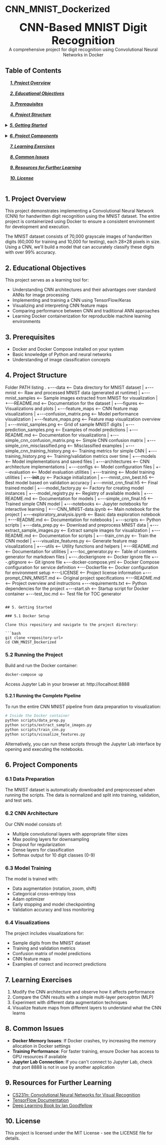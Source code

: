# CNN_MNIST_Dockerized

<div style="font-size:2.5em; font-weight:bold; text-align:center; margin-top:20px;">CNN-Based MNIST Digit Recognition</div>

<div style="text-align:center; margin-bottom:30px;">A comprehensive project for digit recognition using Convolutional Neural Networks in Docker</div>

## Table of Contents 
<div>
  &nbsp;&nbsp;&nbsp;&nbsp;<a href="#1-project-overview"><i><b>1. Project Overview</b></i></a>
</div>
&nbsp;

<div>
  &nbsp;&nbsp;&nbsp;&nbsp;<a href="#2-educational-objectives"><i><b>2. Educational Objectives</b></i></a>
</div>
&nbsp;

<div>
  &nbsp;&nbsp;&nbsp;&nbsp;<a href="#3-prerequisites"><i><b>3. Prerequisites</b></i></a>
</div>
&nbsp;

<div>
  &nbsp;&nbsp;&nbsp;&nbsp;<a href="#4-project-structure"><i><b>4. Project Structure</b></i></a>
</div>
&nbsp;

<details>
  <summary><a href="#5-getting-started"><i><b>5. Getting Started</b></i></a></summary>
  <div>
    &nbsp;&nbsp;&nbsp;&nbsp;&nbsp;&nbsp;&nbsp;&nbsp;&nbsp;&nbsp;<a href="#51-docker-setup">5.1. Docker Setup</a><br>
    &nbsp;&nbsp;&nbsp;&nbsp;&nbsp;&nbsp;&nbsp;&nbsp;&nbsp;&nbsp;<a href="#52-running-the-project">5.2. Running the Project</a><br>
  </div>
</details>
&nbsp;

<details>
  <summary><a href="#6-project-components"><i><b>6. Project Components</b></i></a></summary>
  <div>
    &nbsp;&nbsp;&nbsp;&nbsp;&nbsp;&nbsp;&nbsp;&nbsp;&nbsp;&nbsp;<a href="#61-data-preparation">6.1. Data Preparation</a><br>
    &nbsp;&nbsp;&nbsp;&nbsp;&nbsp;&nbsp;&nbsp;&nbsp;&nbsp;&nbsp;<a href="#62-cnn-architecture">6.2. CNN Architecture</a><br>
    &nbsp;&nbsp;&nbsp;&nbsp;&nbsp;&nbsp;&nbsp;&nbsp;&nbsp;&nbsp;<a href="#63-model-training">6.3. Model Training</a><br>
    &nbsp;&nbsp;&nbsp;&nbsp;&nbsp;&nbsp;&nbsp;&nbsp;&nbsp;&nbsp;<a href="#64-visualizations">6.4. Visualizations</a><br>
  </div>
</details>
&nbsp;

<div>
  &nbsp;&nbsp;&nbsp;&nbsp;<a href="#7-learning-exercises"><i><b>7. Learning Exercises</b></i></a>
</div>
&nbsp;

<div>
  &nbsp;&nbsp;&nbsp;&nbsp;<a href="#8-common-issues"><i><b>8. Common Issues</b></i></a>
</div>
&nbsp;

<div>
  &nbsp;&nbsp;&nbsp;&nbsp;<a href="#9-resources-for-further-learning"><i><b>9. Resources for Further Learning</b></i></a>
</div>
&nbsp;

<div>
  &nbsp;&nbsp;&nbsp;&nbsp;<a href="#10-license"><i><b>10. License</b></i></a>
</div>
&nbsp;

## 1. Project Overview

This project demonstrates implementing a Convolutional Neural Network (CNN) for handwritten digit recognition using the MNIST dataset. The entire project is containerized using Docker to ensure a consistent environment for development and execution.

The MNIST dataset consists of 70,000 grayscale images of handwritten digits (60,000 for training and 10,000 for testing), each 28×28 pixels in size. Using a CNN, we'll build a model that can accurately classify these digits with over 99% accuracy.

## 2. Educational Objectives

This project serves as a learning tool for:

- Understanding CNN architectures and their advantages over standard ANNs for image processing
- Implementing and training a CNN using TensorFlow/Keras
- Visualizing and interpreting CNN feature maps
- Comparing performance between CNN and traditional ANN approaches
- Learning Docker containerization for reproducible machine learning environments

## 3. Prerequisites

- Docker and Docker Compose installed on your system
- Basic knowledge of Python and neural networks
- Understanding of image classification concepts

## 4. Project Structure

Folder PATH listing
.
+---data                       <-- Data directory for MNIST dataset
|   +---mnist                  <-- Raw and processed MNIST data (generated at runtime)
|   +---mnist_samples          <-- Sample images extracted from MNIST for visualization
|   +---README.md              <-- Documentation for the dataset
|
+---figures                    <-- Visualizations and plots
|   +---feature_maps           <-- CNN feature map visualizations
|   +---confusion_matrix.png   <-- Model performance visualization
|   +---feature_maps.png       <-- Feature map visualization overview
|   +---mnist_samples.png      <-- Grid of sample MNIST digits
|   +---prediction_samples.png <-- Examples of model predictions
|   +---README.md              <-- Documentation for visualizations
|   +---simple_cnn_confusion_matrix.png <-- Simple CNN confusion matrix
|   +---simple_cnn_misclassified.png <-- Misclassified examples
|   +---simple_cnn_training_history.png <-- Training metrics for simple CNN
|   +---training_history.png   <-- Training/validation metrics over time
|
+---models                     <-- Model implementations and saved files
|   +---architectures          <-- CNN architecture implementations
|   +---configs                <-- Model configuration files
|   +---evaluation             <-- Model evaluation utilities
|   +---training               <-- Model training utilities
|   +---__init__.py            <-- Package initialization
|   +---mnist_cnn_best.h5      <-- Best model based on validation accuracy
|   +---mnist_cnn_final.h5     <-- Final trained model
|   +---model_factory.py       <-- Factory for creating model instances
|   +---model_registry.py      <-- Registry of available models
|   +---README.md              <-- Documentation for models
|   +---simple_cnn_final.h5    <-- Trained simple CNN model
|
+---notebooks                  <-- Jupyter notebooks for interactive learning
|   +---CNN_MNIST-data.ipynb   <-- Main notebook for the project
|   +---exploratory_analysis.ipynb <-- Basic data exploration notebook
|   +---README.md              <-- Documentation for notebooks
|
+---scripts                    <-- Python scripts
|   +---data_prep.py           <-- Download and preprocess MNIST data
|   +---extract_sample_images.py <-- Extract sample images for visualization
|   +---README.md              <-- Documentation for scripts
|   +---train_cnn.py           <-- Train the CNN model
|   +---visualize_features.py  <-- Generate feature map visualizations
|
+---utils                      <-- Utility functions and helpers
|   +---README.md              <-- Documentation for utilities
|   +---toc_generator.py       <-- Table of contents generator for markdown files
|
+---.dockerignore              <-- Docker ignore file
+---.gitignore                 <-- Git ignore file
+---docker-compose.yml         <-- Docker Compose configuration for service definition
+---Dockerfile                 <-- Docker configuration for environment setup
+---LICENSE                    <-- Project license information
+---prompt_CNN_MNIST.md        <-- Original project specifications
+---README.md                  <-- Project overview and instructions
+---requirements.txt           <-- Python dependencies for the project
+---start.sh                   <-- Startup script for Docker container
+---test_toc.md                <-- Test file for TOC generator
```

## 5. Getting Started

### 5.1 Docker Setup

Clone this repository and navigate to the project directory:

```bash
git clone <repository-url>
cd CNN_MNIST_Dockerized
```

### 5.2 Running the Project

Build and run the Docker container:

```bash
docker-compose up
```

Access Jupyter Lab in your browser at: http://localhost:8888

#### 5.2.1 Running the Complete Pipeline

To run the entire CNN MNIST pipeline from data preparation to visualization:

```bash
# Inside the Docker container
python scripts/data_prep.py
python scripts/extract_sample_images.py
python scripts/train_cnn.py
python scripts/visualize_features.py
```

Alternatively, you can run these scripts through the Jupyter Lab interface by opening and executing the notebooks.

## 6. Project Components

### 6.1 Data Preparation

The MNIST dataset is automatically downloaded and preprocessed when running the scripts. The data is normalized and split into training, validation, and test sets.

### 6.2 CNN Architecture

Our CNN model consists of:
- Multiple convolutional layers with appropriate filter sizes
- Max pooling layers for downsampling
- Dropout for regularization
- Dense layers for classification
- Softmax output for 10 digit classes (0-9)

### 6.3 Model Training

The model is trained with:
- Data augmentation (rotation, zoom, shift)
- Categorical cross-entropy loss
- Adam optimizer
- Early stopping and model checkpointing
- Validation accuracy and loss monitoring

### 6.4 Visualizations

The project includes visualizations for:
- Sample digits from the MNIST dataset
- Training and validation metrics
- Confusion matrix of model predictions
- CNN feature maps
- Examples of correct and incorrect predictions

## 7. Learning Exercises

1. Modify the CNN architecture and observe how it affects performance
2. Compare the CNN results with a simple multi-layer perceptron (MLP)
3. Experiment with different data augmentation techniques
4. Visualize feature maps from different layers to understand what the CNN learns

## 8. Common Issues

- **Docker Memory Issues**: If Docker crashes, try increasing the memory allocation in Docker settings
- **Training Performance**: For faster training, ensure Docker has access to GPU resources if available
- **Jupyter Lab Connection**: If you can't connect to Jupyter Lab, check that port 8888 is not in use by another application

## 9. Resources for Further Learning

- [CS231n: Convolutional Neural Networks for Visual Recognition](http://cs231n.stanford.edu/)
- [TensorFlow Documentation](https://www.tensorflow.org/tutorials)
- [Deep Learning Book by Ian Goodfellow](https://www.deeplearningbook.org/)

## 10. License

This project is licensed under the MIT License - see the LICENSE file for details.